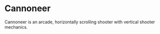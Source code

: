 # Cannoneer
Cannoneer is an arcade, horizontally scrolling shooter with vertical shooter mechanics.
